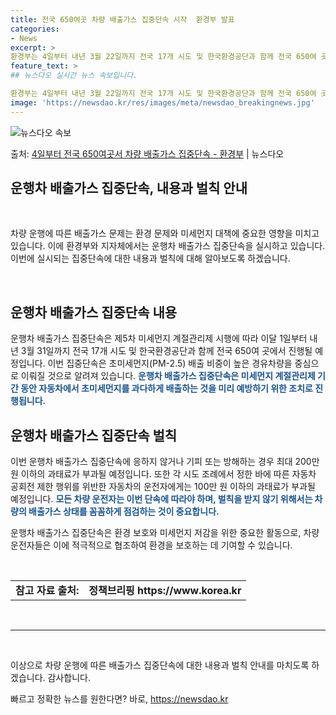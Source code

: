 ```yaml
---
title: 전국 650여곳 차량 배출가스 집중단속 시작  환경부 발표
categories:
- News
excerpt: >
환경부는 4일부터 내년 3월 22일까지 전국 17개 시도 및 한국환경공단과 함께 전국 650여 곳에서 운행차…
feature_text: >
## 뉴스다오 실시간 뉴스 속보입니다.

환경부는 4일부터 내년 3월 22일까지 전국 17개 시도 및 한국환경공단과 함께 전국 650여 곳에서 운행차…
image: 'https://newsdao.kr/res/images/meta/newsdao_breakingnews.jpg'
---
```


![뉴스다오 속보](https://newsdao.kr/res/images/meta/newsdao_breakingnews.jpg)

<p>출처: <a href="https://newsdao.kr/2719" rel="dofollow">4일부터 전국 650여곳서 차량 배출가스 집중단속 - 환경부</a> | 뉴스다오</p>

<h2 data-ke-size="size26">운행차 배출가스 집중단속, 내용과 벌칙 안내</h2>
<p data-ke-size="size16">&nbsp;</p>
차량 운행에 따른 배출가스 문제는 환경 문제와 미세먼지 대책에 중요한 영향을 미치고 있습니다. 이에 환경부와 지자체에서는 운행차 배출가스 집중단속을 실시하고 있습니다. 이번에 실시되는 집중단속에 대한 내용과 벌칙에 대해 알아보도록 하겠습니다.
<p data-ke-size="size16">&nbsp;</p>

<h2 data-ke-size="size24">운행차 배출가스 집중단속 내용</h2>

운행차 배출가스 집중단속은 제5차 미세먼지 계절관리제 시행에 따라 이달 1일부터 내년 3월 31일까지 전국 17개 시도 및 한국환경공단과 함께 전국 650여 곳에서 진행될 예정입니다. 이번 집중단속은 초미세먼지(PM-2.5) 배출 비중이 높은 경유차량을 중심으로 이뤄질 것으로 알려져 있습니다.
<b><span style="color: #1a5490;">운행차 배출가스 집중단속은 미세먼지 계절관리제 기간 동안 자동차에서 초미세먼지를 과다하게 배출하는 것을 미리 예방하기 위한 조치로 진행됩니다.</span></b>

<h2 data-ke-size="size24">운행차 배출가스 집중단속 벌칙</h2>

이번 운행차 배출가스 집중단속에 응하지 않거나 기피 또는 방해하는 경우 최대 200만 원 이하의 과태료가 부과될 예정입니다. 또한 각 시도 조례에서 정한 바에 따른 자동차 공회전 제한 행위를 위반한 자동차의 운전자에게는 100만 원 이하의 과태료가 부과될 예정입니다.
<b><span style="color: #1a5490;">모든 차량 운전자는 이번 단속에 따라야 하며, 벌칙을 받지 않기 위해서는 차량의 배출가스 상태를 꼼꼼하게 점검하는 것이 중요합니다.</span></b>

운행차 배출가스 집중단속은 환경 보호와 미세먼지 저감을 위한 중요한 활동으로, 차량 운전자들은 이에 적극적으로 협조하여 환경을 보호하는 데 기여할 수 있습니다.
<p data-ke-size="size16">&nbsp;</p>
<table>
<tbody>
<tr>
<td style="text-align: center; height: 17px;"><b>참고 자료 출처: </b></td>
<td style="text-align: center; height: 17px;"><b>정책브리핑 https://www.korea.kr</b></td>
</tr>
</tbody>
</table>
<p data-ke-size="size16">&nbsp;</p>
<hr>
<p data-ke-size="size16">&nbsp;</p>

이상으로 차량 운행에 따른 배출가스 집중단속에 대한 내용과 벌칙 안내를 마치도록 하겠습니다. 감사합니다. 

빠르고 정확한 뉴스를 원한다면? 바로, <a href="https://newsdao.kr" rel="dofollow">https://newsdao.kr</a>


    
